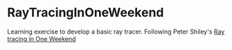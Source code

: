 # RayTracingInOneWeekend

Learning exercise to develop a basic ray tracer. Following Peter Shiley's [Ray tracing in One Weekend](https://raytracing.github.io/books/RayTracingInOneWeekend.html)
